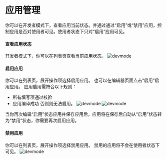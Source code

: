 # 应用管理
你可以在开发者模式下，查看应用当前状态。并通过通过“启用”或“禁用”应用，控制应用是否对使用者可见。使用者状态下只对“启用”应用可见。

#### 查看应用状态
开发者模式下，你可以在列表页查看当前应用状态。
![devmode](https://docimages.blob.core.chinacloudapi.cn/images/Kris/Apps/manageapps1.png)


#### 启用应用
你可以在列表页，展开操作项选择启用应用。
也可以在编辑器页面点击“启用”启用应用。
应用启用需符合以下规则：
- 所有填写项通过校验
- 应用编译成功
否则则无法启用。
![devmode](https://docimages.blob.core.chinacloudapi.cn/images/Kris/Apps/activeapps1.png)
![devmode](https://docimages.blob.core.chinacloudapi.cn/images/Kris/Apps/activeapps2.png)

当你再次编辑“启用”状态应用并保存应用后，应用将在保存后自动从“启用”状态转为“禁用”状态，你需要再次启用应用。

#### 禁用应用
你可以在列表页，展开操作项选择禁用应用。
禁用的应用将不会在使用者状态下可见。
![devmode](https://docimages.blob.core.chinacloudapi.cn/images/Kris/Apps/inactiveapps1.png)